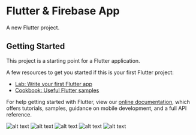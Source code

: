 # Flutter & Firebase App

A new Flutter project.

## Getting Started

This project is a starting point for a Flutter application.

A few resources to get you started if this is your first Flutter project:

- [Lab: Write your first Flutter app](https://flutter.dev/docs/get-started/codelab)
- [Cookbook: Useful Flutter samples](https://flutter.dev/docs/cookbook)

For help getting started with Flutter, view our
[online documentation](https://flutter.dev/docs), which offers tutorials,
samples, guidance on mobile development, and a full API reference.

![alt text](https://github.com/nouhben/flutter-firebase/blob/master/assets/images/1.png)
![alt text](https://github.com/nouhben/flutter-firebase/blob/master/assets/images/2.png)
![alt text](https://github.com/nouhben/flutter-firebase/blob/master/assets/images/3.png)
![alt text](https://github.com/nouhben/flutter-firebase/blob/master/assets/images/4.png)
![alt text](https://github.com/nouhben/flutter-firebase/blob/master/assets/images/5.png)
